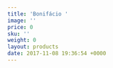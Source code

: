 ```yaml
---
title: 'Bonifácio '
image: ''
price: 0
sku: ''
weight: 0
layout: products
date: 2017-11-08 19:36:54 +0000
---
```


